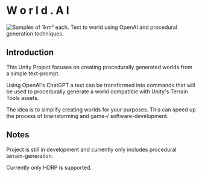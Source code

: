 # W o r l d . A I
![Samples of 1km² each.](https://i.imgur.com/l1frhuN.jpeg)
Text to world using OpenAI and procedural generation techniques.

## Introduction

This Unity Project focuses on creating procedurally generated worlds from a simple text-prompt.

Using OpenAI's ChatGPT a text can be transformed into commands that will be used to procedurally generate a world compatible with Unity's Terrain Tools assets.

The idea is to simplify creating worlds for your purposes. This can speed up the process of brainstorming and game-/ software-development.

## Notes

Project is still in development and currently only includes procedural terrain-generation.

Currently only HDRP is supported.
